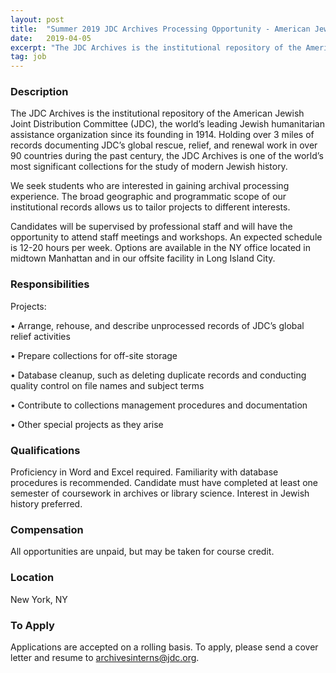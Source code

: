 ```yaml
---
layout: post
title:  "Summer 2019 JDC Archives Processing Opportunity - American Jewish Joint Distribution Committee"
date:   2019-04-05
excerpt: "The JDC Archives is the institutional repository of the American Jewish Joint Distribution Committee (JDC), the world’s leading Jewish humanitarian assistance organization since its founding in 1914. Holding over 3 miles of records documenting JDC’s global rescue, relief, and renewal work in over 90 countries during the past century, the..."
tag: job
---
```


### Description   

The JDC Archives is the institutional repository of the American Jewish Joint Distribution Committee (JDC), the world’s leading Jewish humanitarian assistance organization since its founding in 1914. Holding over 3 miles of records documenting JDC’s global rescue, relief, and renewal work in over 90 countries during the past century, the JDC Archives is one of the world’s most significant collections for the study of modern Jewish history. 

We seek students who are interested in gaining archival processing experience. The broad geographic and programmatic scope of our institutional records allows us to tailor projects to different interests.

Candidates will be supervised by professional staff and will have the opportunity to attend staff meetings and workshops. An expected schedule is 12-20 hours per week. Options are available in the NY office located in midtown Manhattan and in our offsite facility in Long Island City. 


### Responsibilities   

Projects:

•  Arrange, rehouse, and describe unprocessed records of JDC’s global relief activities

•  Prepare collections for off-site storage

•  Database cleanup, such as deleting duplicate records and conducting quality control on file names and subject terms

•  Contribute to collections management procedures and documentation

•  Other special projects as they arise



### Qualifications   

Proficiency in Word and Excel required. Familiarity with database procedures is recommended. Candidate must have completed at least one semester of coursework in archives or library science.  Interest in Jewish history preferred.


### Compensation   

All opportunities are unpaid, but may be taken for course credit. 


### Location   

New York, NY




### To Apply   

Applications are accepted on a rolling basis. To apply, please send a cover letter and resume to archivesinterns@jdc.org. 





